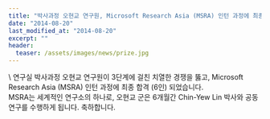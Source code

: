 ```yaml
---
title: "박사과정 오현교 연구원, Microsoft Research Asia (MSRA) 인턴 과정에 최종 합격"
date: "2014-08-20"
last_modified_at: "2014-08-20"
excerpt: ""
header:
  teaser: /assets/images/news/prize.jpg
---
```

\\
연구실 박사과정 오현교 연구원이 3단계에 걸친 치열한 경쟁을 뚫고, Microsoft Research Asia (MSRA) 인턴 과정에 최종 합격 (6인) 되었습니다.<br>MSRA는 세계적인 연구소의 하나로, 오현교 군은 6개월간 Chin-Yew Lin 박사와 공동 연구를 수행하게 됩니다. 축하합니다.